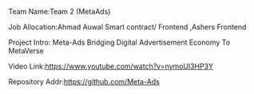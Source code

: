Team Name:Team 2 (MetaAds)

Job Allocation:Ahmad Auwal Smart contract/ Frontend ,Ashers Frontend

Project Intro: Meta-Ads Bridging Digital Advertisement Economy To MetaVerse

Video Link:https://www.youtube.com/watch?v=nymoUl3HP3Y

Repository Addr:https://github.com/Meta-Ads
